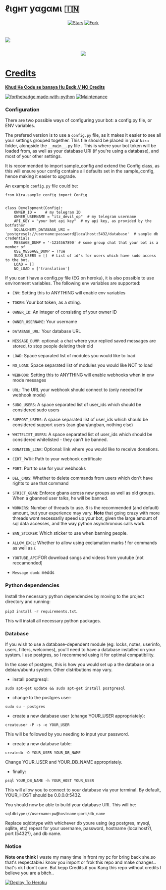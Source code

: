 # ℓιgнт уαgαмι 🇮🇳
<p align="center">
    <a href="https://github.com/ITZ-DEVIL-OP/LIGHT-YAGAMI-ROBOT/stargazers"><img src="https://img.shields.io/github/stars/ITZ-DEVIL-OP/LIGHT-YAGAMI-ROBOT?label=Stars&style=flat-square&logo=github&color=F10070" alt="Stars" /></a>
    <a href="https://github.com/ITZ-DEVIL-OP/LIGHT-YAGAMI-ROBOT/network/members"><img src="https://img.shields.io/github/forks/ITZ-DEVIL-OP/LIGHT-YAGAMI-ROBOT?label=Fork&style=flat-square&logo=github&color=F10070" alt="Fork" /></a>
</p>

# <p align="left"><a href="https://github.com/ITZ-DEVIL-OP/LIGHT-YAGAMI-ROBOT"><img src="https://github-readme-stats.vercel.app/api/pin?username=ITZ-DEVIL-OP&show_icons=true&theme=dark&hide_border=true&repo=LIGHT-YAGAMI-ROBOT">

<p align="center">
  <img src="https://media.giphy.com/media/a43f7d8434a77c11fbb05/giphy.gif">
</p>

# Credits
<b>Khud Ke Code se banaya Hu Bsdk // NO Credits</b>

[![forthebadge made-with-python](http://ForTheBadge.com/images/badges/made-with-python.svg)](https://www.python.org/)
[![Maintenance](https://img.shields.io/badge/Maintained%3F-yes-green.svg)](https://github.com/LEGEND-Xxxxx/LIGHT-YAGAMI-ROBOT/graphs/commit-activity)

### Configuration

There are two possible ways of configuring your bot: a config.py file, or ENV variables.

The prefered version is to use a `config.py` file, as it makes it easier to see all your settings grouped together.
This file should be placed in your `kira` folder, alongside the `__main__.py` file . 
This is where your bot token will be loaded from, as well as your database URI (if you're using a database), and most of 
your other settings.

It is recommended to import sample_config and extend the Config class, as this will ensure your config contains all 
defaults set in the sample_config, hence making it easier to upgrade.

An example `config.py` file could be:
```
from Kira.sample_config import Config


class Development(Config):
    OWNER_ID =    # my telegram ID
    OWNER_USERNAME = "itz_devil_op"  # my telegram username
    API_KEY = "your bot api key"  # my api key, as provided by the botfather
    SQLALCHEMY_DATABASE_URI = 'postgresql://username:password@localhost:5432/database'  # sample db credentials
    MESSAGE_DUMP = '-1234567890' # some group chat that your bot is a member of
    USE_MESSAGE_DUMP = True
    SUDO_USERS = []  # List of id's for users which have sudo access to the bot.
    LOAD = []
    NO_LOAD = ['translation']
```

If you can't have a config.py file (EG on heroku), it is also possible to use environment variables.
The following env variables are supported:
 - `ENV`: Setting this to ANYTHING will enable env variables

 - `TOKEN`: Your bot token, as a string.
 - `OWNER_ID`: An integer of consisting of your owner ID
 - `OWNER_USERNAME`: Your username

 - `DATABASE_URL`: Your database URL
 - `MESSAGE_DUMP`: optional: a chat where your replied saved messages are stored, to stop people deleting their old 
 - `LOAD`: Space separated list of modules you would like to load
 - `NO_LOAD`: Space separated list of modules you would like NOT to load
 - `WEBHOOK`: Setting this to ANYTHING will enable webhooks when in env mode
 messages
 - `URL`: The URL your webhook should connect to (only needed for webhook mode)

 - `SUDO_USERS`: A space separated list of user_ids which should be considered sudo users
 - `SUPPORT_USERS`: A space separated list of user_ids which should be considered support users (can gban/ungban,
 nothing else)
 - `WHITELIST_USERS`: A space separated list of user_ids which should be considered whitelisted - they can't be banned.
 - `DONATION_LINK`: Optional: link where you would like to receive donations.
 - `CERT_PATH`: Path to your webhook certificate
 - `PORT`: Port to use for your webhooks
 - `DEL_CMDS`: Whether to delete commands from users which don't have rights to use that command
 - `STRICT_GBAN`: Enforce gbans across new groups as well as old groups. When a gbanned user talks, he will be banned.
 - `WORKERS`: Number of threads to use. 8 is the recommended (and default) amount, but your experience may vary.
 __Note__ that going crazy with more threads wont necessarily speed up your bot, given the large amount of sql data 
 accesses, and the way python asynchronous calls work.
 - `BAN_STICKER`: Which sticker to use when banning people.
 - `ALLOW_EXCL`: Whether to allow using exclamation marks ! for commands as well as /.
 - `YOUTUBE_API`:FOR download songs and videos from youtube [not reccamonded]
 - `Message dumb`: nedds
 
### Python dependencies

Install the necessary python dependencies by moving to the project directory and running:

`pip3 install -r requirements.txt`.

This will install all necessary python packages.

### Database

If you wish to use a database-dependent module (eg: locks, notes, userinfo, users, filters, welcomes),
you'll need to have a database installed on your system. I use postgres, so I recommend using it for optimal compatibility.

In the case of postgres, this is how you would set up a the database on a debian/ubuntu system. Other distributions may vary.

- install postgresql:

`sudo apt-get update && sudo apt-get install postgresql`

- change to the postgres user:

`sudo su - postgres`

- create a new database user (change YOUR_USER appropriately):

`createuser -P -s -e YOUR_USER`

This will be followed by you needing to input your password.

- create a new database table:

`createdb -O YOUR_USER YOUR_DB_NAME`

Change YOUR_USER and YOUR_DB_NAME appropriately.

- finally:

`psql YOUR_DB_NAME -h YOUR_HOST YOUR_USER`

This will allow you to connect to your database via your terminal.
By default, YOUR_HOST should be 0.0.0.0:5432.

You should now be able to build your database URI. This will be:

`sqldbtype://username:pw@hostname:port/db_name`

Replace sqldbtype with whichever db youre using (eg postgres, mysql, sqllite, etc)
repeat for your username, password, hostname (localhost?), port (5432?), and db name.

### Notice
<b> Note one think </b> I waste my many time in front my pc for bring back she.so that's respectable.i know you import or frok this repo and make changes.. that's ok I don't care. But kepp Credits.if you Kang this repo without credits I believe you are a bitch..

[![Deploy To Heroku](https://www.herokucdn.com/deploy/button.svg)](https://heroku.com/deploy?template=https://github.com/LEGEND-Xxxxx/LIGHT-YAGAMI-ROBOT.git)

